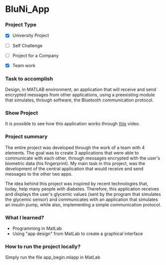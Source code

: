 # BluNi_App



### Project Type

- [x] University Project
- [ ] Self Challenge
- [ ] Project for a Company 
- [x] Team work



### Task to accomplish

Design, in MATLAB environment, an application that will receive and send encrypted messages from other applications, using a preexisting module that simulates, through software, the Bluetooth communication protocol.



### Show Project

It is possible to see how this application works through [this](https://youtu.be/OT-p9-9PnMw) video.



### Project summary

The entire project was developed through the work of a team with 4 elements. The goal was to create 3 applications that were able to communicate with each other, through messages encrypted with the user's biometric data (his fingerprint). My main task in this project, was the development of the central application that would receive and send messages to the other two apps.

The idea behind this project was inspired by recent technologies that, today, help many people with diabetes. Therefore, this application receives and displays the user's glycemic values (sent by the program that simulates the glycemic sensor)  and communicates with an application that simulates an insulin pump, while also, implementing a simple communication protocol.



### What I learned?

* Programming in MatLab
* Using "app design" from MatLab to create a graphical interface



### How to run the project locally?

Simply run the file app_begin.mlapp in MatLab



